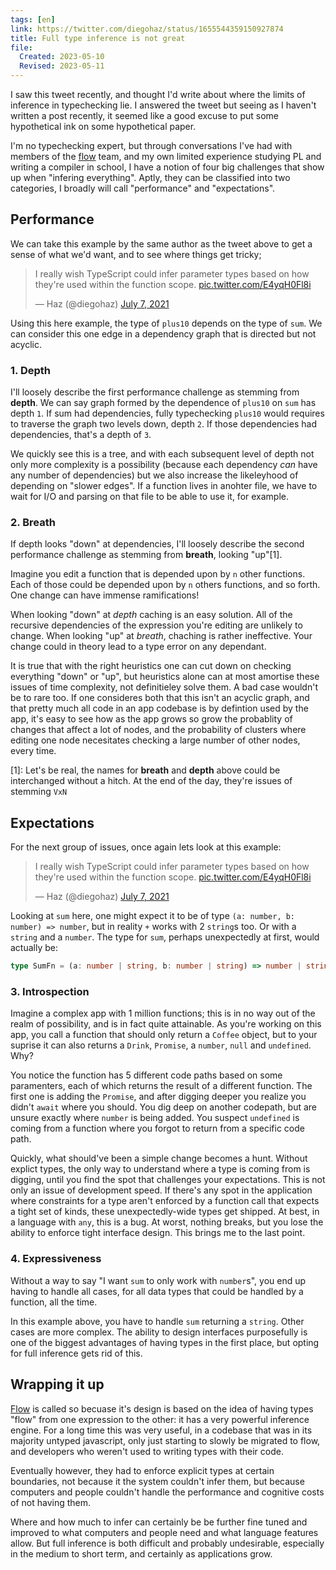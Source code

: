 ```yaml
---
tags: [en]
link: https://twitter.com/diegohaz/status/1655544359150927874
title: Full type inference is not great
file:
  Created: 2023-05-10
  Revised: 2023-05-11
---
```


I saw this tweet recently, and thought I'd write about where the limits of inference in typechecking lie. I answered the tweet but seeing as I haven't written a post recently, it seemed like a good excuse to put some hypothetical ink on some hypothetical paper.

I'm no typechecking expert, but through conversations I've had with members of the [flow](https://flow.org) team, and my own limited experience studying PL and writing a compiler in school, I have a notion of four big challenges that show up when "infering everything". Aptly, they can be classified into two categories, I broadly will call "performance" and "expectations".

## Performance

We can take this example by the same author as the tweet above to get a sense of what we'd want, and to see where things get tricky;

<blockquote class="twitter-tweet"><p lang="en" dir="ltr">I really wish TypeScript could infer parameter types based on how they&#39;re used within the function scope. <a href="https://t.co/E4yqH0Fl8i">pic.twitter.com/E4yqH0Fl8i</a></p>&mdash; Haz (@diegohaz) <a href="https://twitter.com/diegohaz/status/1412749007106064384?ref_src=twsrc%5Etfw">July 7, 2021</a></blockquote> <script async src="https://platform.twitter.com/widgets.js" charset="utf-8"></script>

Using this here example, the type of `plus10` depends on the type of `sum`. We can consider this one edge in a dependency graph that is directed but not acyclic.

### 1. Depth

I'll loosely describe the first performance challenge as stemming from **depth**. We can say graph formed by the dependence of `plus10` on `sum` has depth `1`. If sum had dependencies, fully typechecking `plus10` would requires to traverse the graph two levels down, depth `2`. If those dependencies had dependencies, that's a depth of `3`.

We quickly see this is a tree, and with each subsequent level of depth not only more complexity is a possibility (because each dependency _can_ have any number of dependencies) but we also increase the likeleyhood of depending on "slower edges". If a function lives in anohter file, we have to wait for I/O and parsing on that file to be able to use it, for example.

### 2. Breath

If depth looks "down" at dependencies, I'll loosely describe the second performance challenge as stemming from **breath**, looking "up"[1].

Imagine you edit a function that is depended upon by `n` other functions. Each of those could be depended upon by `n` others functions, and so forth. One change can have immense ramifications!

When looking "down" at _depth_ caching is an easy solution. All of the recursive dependencies of the expression you're editing are unlikely to change. When looking "up" at _breath_, chaching is rather ineffective. Your change could in theory lead to a type error on any dependant.

It is true that with the right heuristics one can cut down on checking everything "down" or "up", but heuristics alone can at most amortise these issues of time complexity, not definitieley solve them. A bad case wouldn't be to rare too. If one consideres both that this isn't an acyclic graph, and that pretty much all code in an app codebase is by defintion used by the app, it's easy to see how as the app grows so grow the probablity of changes that affect a lot of nodes, and the probability of clusters where editing one node necesitates checking a large number of other nodes, every time.

[1]: Let's be real, the names for **breath** and **depth** above could be interchanged without a hitch. At the end of the day, they're issues of stemming `VxN`

## Expectations

For the next group of issues, once again lets look at this example:

<blockquote class="twitter-tweet"><p lang="en" dir="ltr">I really wish TypeScript could infer parameter types based on how they&#39;re used within the function scope. <a href="https://t.co/E4yqH0Fl8i">pic.twitter.com/E4yqH0Fl8i</a></p>&mdash; Haz (@diegohaz) <a href="https://twitter.com/diegohaz/status/1412749007106064384?ref_src=twsrc%5Etfw">July 7, 2021</a></blockquote> <script async src="https://platform.twitter.com/widgets.js" charset="utf-8"></script>

Looking at `sum` here, one might expect it to be of type `(a: number, b: number) => number`, but in reality `+` works with 2 `string`s too. Or with a `string` and a `number`. The type for `sum`, perhaps unexpectedly at first, would actually be:

```typescript
type SumFn = (a: number | string, b: number | string) => number | string;
```

### 3. Introspection

Imagine a complex app with 1 million functions; this is in no way out of the realm of possibility, and is in fact quite attainable. As you're working on this app, you call a function that should only return a `Coffee` object, but to your suprise it can also returns a `Drink`, `Promise`, a `number`, `null` and `undefined`. Why?

You notice the function has 5 different code paths based on some paramenters, each of which returns the result of a different function. The first one is adding the `Promise`, and after digging deeper you realize you didn't `await` where you should. You dig deep on another codepath, but are unsure exactly where `number` is being added. You suspect `undefined` is coming from a function where you forgot to return from a specific code path.

Quickly, what should've been a simple change becomes a hunt. Without explict types, the only way to understand where a type is coming from is digging, until you find the spot that challenges your expectations. This is not only an issue of development speed. If there's any spot in the application where constraints for a type aren't enforced by a function call that expects a tight set of kinds, these unexpectedly-wide types get shipped. At best, in a language with `any`, this is a bug. At worst, nothing breaks, but you lose the ability to enforce tight interface design. This brings me to the last point.

### 4. Expressiveness

Without a way to say "I want `sum` to only work with `number`s", you end up having to handle all cases, for all data types that could be handled by a function, all the time.

In this example above, you have to handle `sum` returning a `string`. Other cases are more complex. The ability to design interfaces purposefully is one of the biggest advantages of having types in the first place, but opting for full inference gets rid of this.

## Wrapping it up

[Flow](https://flow.org) is called so becuase it's design is based on the idea of having types "flow" from one expression to the other: it has a very powerful inference engine. For a long time this was very useful, in a codebase that was in its majority untyped javascript, only just starting to slowly be migrated to flow, and developers who weren't used to writing types with their code.

Eventually however, they had to enforce explicit types at certain boundaries, not because it the system couldn't infer them, but because computers and people couldn't handle the performance and cognitive costs of not having them.

Where and how much to infer can certainly be be further fine tuned and improved to what computers and people need and what language features allow. But full inference is both difficult and probably undesirable, especially in the medium to short term, and certainly as applications grow.

<!-- https://twitter.com/aykev/status/1656079874463879170  -->
